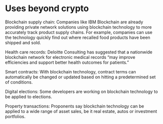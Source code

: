 # Uses beyond crypto

Blockchain supply chain: Companies like IBM Blockchain are already providing private network solutions using blockchain technology to more accurately track product supply chains. For example, companies can use the technology quickly find out where recalled food products have been shipped and sold.

Health care records: Deloitte Consulting has suggested that a nationwide blockchain network for electronic medical records “may improve efficiencies and support better health outcomes for patients.”

Smart contracts: With blockchain technology, contract terms can automatically be changed or updated based on hitting a predetermined set of conditions.

Digital elections: Some developers are working on blockchain technology to be applied to elections.

Property transactions: Proponents say blockchain technology can be applied to a wide range of asset sales, be it real estate, autos or investment portfolios.